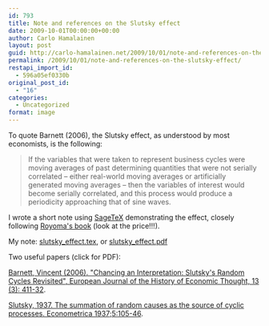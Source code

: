 ```yaml
---
id: 793
title: Note and references on the Slutsky effect
date: 2009-10-01T00:00:00+00:00
author: Carlo Hamalainen
layout: post
guid: http://carlo-hamalainen.net/2009/10/01/note-and-references-on-the-slutsky-effect/
permalink: /2009/10/01/note-and-references-on-the-slutsky-effect/
restapi_import_id:
  - 596a05ef0330b
original_post_id:
  - "16"
categories:
  - Uncategorized
format: image
---
```

To quote Barnett (2006), the Slutsky effect, as understood by most economists, is the following:

> If the variables that were taken to represent business cycles were moving averages of past determining quantities that were not serially correlated – either real-world moving averages or artificially generated moving averages – then the variables of interest would become serially correlated, and this process would produce a periodicity approaching that of sine waves.

I wrote a short note using [SageTeX](http://bitbucket.org/ddrake/sagetex/) demonstrating the effect, closely following [Royoma's book](http://www.amazon.com/Analytical-Population-Dynamics-Community-Biology/dp/0412243202) (look at the price!!!).

My note: [slutsky_effect.tex](/stuff/slutsky_effect.tex), or [slutsky_effect.pdf](/stuff/slutsky_effect.pdf)

Two useful papers (click for PDF):

[Barnett, Vincent (2006). "Chancing an Interpretation: Slutsky's Random Cycles Revisited", European Journal of the History of Economic Thought, 13 (3): 411-32](/stuff/Barnett%20-%20Chancing%20an%20interpretation:%20Slutsky%27s%20random%20cycles%20revisited%20(2006).pdf).

[Slutsky, 1937. The summation of random causes as the source of cyclic processes. Econometrica 1937;5:105-46](/stuff/Slutzky%20-%20The%20Summation%20of%20Random%20Causes%20as%20the%20Source%20of%20Cyclic%20Processes%20(1937).pdf).
